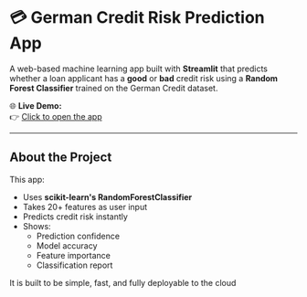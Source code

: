 # 💳 German Credit Risk Prediction App

A web-based machine learning app built with **Streamlit** that predicts whether a loan applicant has a **good** or **bad** credit risk using a **Random Forest Classifier** trained on the German Credit dataset.

🌐 **Live Demo:**  
👉 [Click to open the app](https://german-credit-app-dyfeqja3mgyurwggipviyz.streamlit.app/)

---

## About the Project

This app:
- Uses **scikit-learn's RandomForestClassifier**
- Takes 20+ features as user input
- Predicts credit risk instantly
- Shows:
  - Prediction confidence
  - Model accuracy
  - Feature importance
  - Classification report

It is built to be simple, fast, and fully deployable to the cloud 



